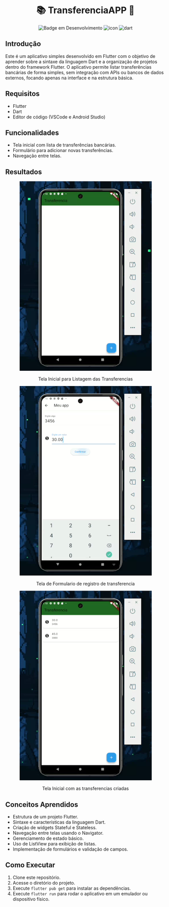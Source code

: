 <h1 align="center"> 📚 TransferenciaAPP 📱 </h1>

<div align="center">

![Badge em Desenvolvimento](http://img.shields.io/static/v1?label=STATUS&message=FINALIZADO&color=GREEN&style=for-the-badge)
![icon](https://img.shields.io/badge/Flutter-02569B?style=for-the-badge&logo=flutter&logoColor=white)
![dart](https://img.shields.io/badge/Dart-000000?style=for-the-badge&logo=dart&logoColor=white)
 
</div>


## Introdução
Este é um aplicativo simples desenvolvido em Flutter com o objetivo de aprender sobre a sintaxe da linguagem Dart e a organização de projetos dentro do framework Flutter. O aplicativo permite listar transferências bancárias de forma simples, sem integração com APIs ou bancos de dados externos, focando apenas na interface e na estrutura básica.

## Requisitos
- Flutter 
- Dart 
- Editor de código (VSCode e Android Studio)

## Funcionalidades
- Tela inicial com lista de transferências bancárias.
- Formulário para adicionar novas transferências.
- Navegação entre telas.

## Resultados

<div align="center">

<img src="./images/Screenshot from 2025-03-09 19-35-32.png" alt="Minha Figura" style="width:300">
<p> Tela Inicial para Listagem das Transferencias </p>

<img src="./images/Screenshot from 2025-03-09 19-35-42.png" alt="Minha Figura" style="width:300">
<p> Tela de Formulario de registro de transferencia </p>

<img src="./images/Screenshot from 2025-03-09 19-38-40.png" alt="Minha Figura" style="width:300">
<p> Tela Inicial com as transferencias criadas </p>
</div>

## Conceitos Aprendidos
- Estrutura de um projeto Flutter.
- Sintaxe e características da linguagem Dart.
- Criação de widgets Stateful e Stateless.
- Navegação entre telas usando o Navigator.
- Gerenciamento de estado básico.
- Uso de ListView para exibição de listas.
- Implementação de formulários e validação de campos.

## Como Executar
1. Clone este repositório.
2. Acesse o diretório do projeto.
3. Execute `flutter pub get` para instalar as dependências.
4. Execute `flutter run` para rodar o aplicativo em um emulador ou dispositivo físico.

